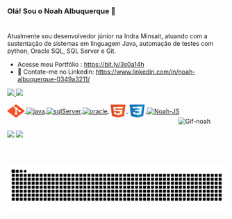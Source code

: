 ### Olá! Sou o Noah Albuquerque 👋
#
Atualmente sou desenvolvedor júnior na Indra Minsait, atuando com a sustentação de sistemas em linguagem Java, automação de testes com python, Oracle SQL, SQL Server e Git.

- Acesse meu Portfólio : https://bit.ly/3s0a14h
- 💬 Contate-me no Linkedin: https://www.linkedin.com/in/noah-albuquerque-0349a3211/



<div>
  <a href="https://github.com/noahalbuquerque">
  <img height="180em" src="https://github-readme-stats.vercel.app/api?username=noahalbuquerque&show_icons=true&theme=blue&include_all_commits=true&count_private=true"/>
  <img height="120em" src="https://github-readme-stats.vercel.app/api/top-langs/?username=noahalbuquerque&layout=compact&langs_count=7&theme=blue"/>
</div>
  
  <div style="display: inline_block"><br>
  <img align="center" alt="Noah-Git" height="30" width="40" src="https://raw.githubusercontent.com/devicons/devicon/00f02ef57fb7601fd1ddcc2fe6fe670fef3ae3e4/icons/git/git-plain.svg">
    <img align="center" alt="java" height="30" width="40" src="https://cdn.jsdelivr.net/gh/devicons/devicon/icons/java/java-original-wordmark.svg" />
    <img align="center" alt="sqlServer" height="30" width="40" src="https://cdn.jsdelivr.net/gh/devicons/devicon/icons/microsoftsqlserver/microsoftsqlserver-plain.svg" />
    <img align="center" alt="oracle" height="30" width="40" src="https://cdn.jsdelivr.net/gh/devicons/devicon/icons/oracle/oracle-original.svg" />
    
  <img align="center" alt="Noah-HTML" height="30" width="40" src="https://raw.githubusercontent.com/devicons/devicon/master/icons/html5/html5-original.svg">
  <img align="center" alt="Noah-CSS" height="30" width="40" src="https://raw.githubusercontent.com/devicons/devicon/master/icons/css3/css3-original.svg">
      <img align="center" alt="Noah-JS" height="30" width="40" src="https://cdn.jsdelivr.net/gh/devicons/devicon/icons/javascript/javascript-plain.svg">
  <img align="right" alt="Gif-noah" src="https://media.giphy.com/media/VTtANKl0beDFQRLDTh/giphy.gif" width="110" height="110">
   
    
    

</div>

##
   <div>
  <a href="https://www.instagram.com/noahalbuquerquereal/" target="_blank"><img src="https://img.shields.io/badge/-Instagram-%23E4405F?style=for-the-badge&logo=instagram&logoColor=white" target="_blank"></a> 
  <a href="https://www.linkedin.com/in/noah-albuquerque-0349a3211/" target="_blank"><img src="https://img.shields.io/badge/-LinkedIn-%230077B5?style=for-the-badge&logo=linkedin&logoColor=white" target="_blank"></a>
</div>
  
   ![Snake animation](https://github.com/noahalbuquerque/noahalbuquerque/blob/output/github-contribution-grid-snake.svg)
  
 
